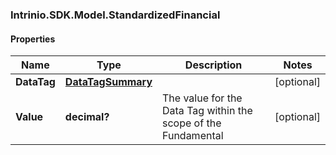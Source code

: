 ### Intrinio.SDK.Model.StandardizedFinancial
#### Properties

Name | Type | Description | Notes
------------ | ------------- | ------------- | -------------
**DataTag** | [**DataTagSummary**](DataTagSummary.md) |  | [optional] 
**Value** | **decimal?** | The value for the Data Tag within the scope of the Fundamental | [optional] 


